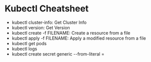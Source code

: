 # Kubectl Cheatsheet

- kubectl cluster-info: Get Cluster Info
- kubectl version: Get Version
- kubectl create -f FILENAME: Create a resource from a file
- kubectl apply -f FILENAME: Apply a modified resource from a file
- kubectl get pods
- kubectl logs <podname>
- kubectl create secret generic <secretname> --from-literal <key>=<value>

